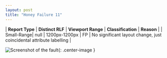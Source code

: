 ```yaml
---
layout: post
title: "Honey Failure 11"
---
```

| **Report Type** | **Distinct RLF** | **Viewport Range** | **Classification** | **Reason** |
| Small-Range| null | 1200px-1200px | FP | No significant layout change, just coincidental attribute labelling | 

![Screenshot of the fault](../../../assets/images/Honey/fault11/smallrangeWidth1200.png){: .center-image }